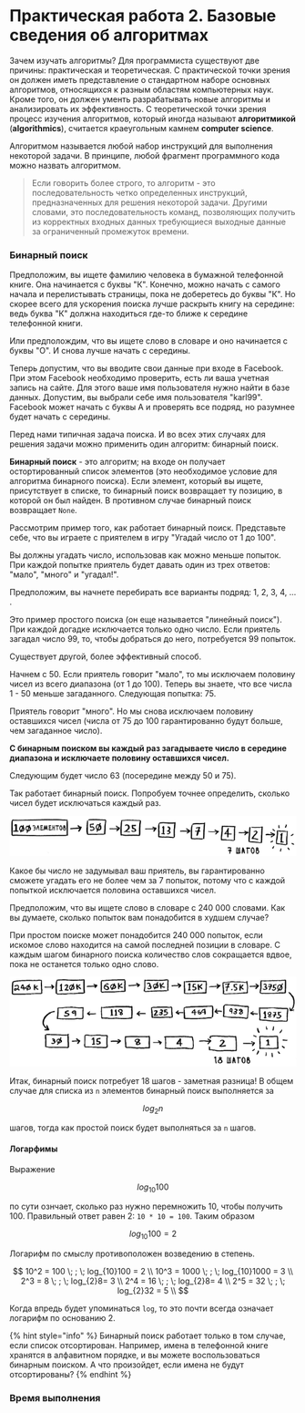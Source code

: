# Практическая работа 2. Базовые сведения об алгоритмах

Зачем изучать алгоритмы? Для программиста существуют две причины: практическая и теоретическая. С практической точки зрения он должен иметь представление о стандартном наборе основных алгоритмов, относящихся к разным областям компьютерных наук. Кроме того, он должен ументь разрабатывать новые алгоритмы и анализировать их эффективность. С теоретической точки зрения процесс изучения алгоритмов, который иногда называют **алгоритмикой** \(**algorithmics**\), считается краеугольным камнем **computer science**. 

Алгоритмом называется любой набор инструкций для выполнения некоторой задачи. В принципе, любой фрагмент программного кода можно назвать алгоритмом.

> Если говорить более строго, то алгоритм - это последовательность четко определенных инструкций, предназначенных для решения некоторой задачи. Другими словами, это последовательность команд, позволяющих получить из корректных входных данных требующиеся выходные данные за ограниченный промежуток времени.

### Бинарный поиск

Предположим, вы ищете фамилию человека в бумажной телефонной книге. Она начинается с буквы "К". Конечно, можно начать с самого начала и перелистывать страницы, пока не доберетесь до буквы "К". Но скорее всего для ускорения поиска лучше раскрыть книгу на середине: ведь буква "К" должна находиться где-то ближе к середине телефонной книги.

Или предполождим, что вы ищете слово в словаре и оно начинается с буквы "О". И снова лучше начать с середины.

Теперь допустим, что вы вводите свои данные при входе в Facebook. При этом Facebook необходимо проверить, есть ли ваша учетная запись на сайте. Для этого ваше имя пользователя нужно найти в базе данных. Допустим, вы выбрали себе имя пользователя "karl99". Facebook может начать с буквы A и проверять все подряд, но разумнее будет начать с середины.

Перед нами типичная задача поиска. И во всех этих случаях для решения задачи можно применить один алгоритм: бинарный поиск.

**Бинарный поиск** - это алгоритм; на входе он получает остортированный список элементов \(это необходимое условие для алгоритма бинарного поиска\). Если элемент, который вы ищете, присутствует в списке, то бинарный поиск возвращает ту позицию, в которой он был найден. В противном случае бинарный поиск возвращает `None`.

Рассмотрим пример того, как работает бинарный поиск. Представьте себе, что вы играете с приятелем в игру "Угадай число от 1 до 100".

Вы должны угадать число, использовав как можно меньше попыток. При каждой попытке приятель будет давать один из трех ответов: "мало", "много" и "угадал!".

Предположим, вы начнете перебирать все варианты подряд: 1, 2, 3, 4, ... .

Это пример простого поиска \(он еще называется "линейный поиск"\). При каждой догадке исключается только одно число. Если приятель загадал число 99, то, чтобы добраться до него, потребуется 99 попыток.

Существует другой, более эффективный способ. 

Начнем с 50. Если приятель говорит "мало", то мы исключаем половину чисел из всего диапазона \(от 1 до 100\). Теперь вы знаете, что все числа 1 - 50 меньше загаданного. Следующая попытка: 75.

Приятель говорит "много". Но мы снова исключаем половину оставшихся чисел \(числа от 75 до 100 гарантированно будут больше, чем загаданное число\).

**С бинарным поиском вы каждый раз загадываете число в середине диапазона и исключаете половину оставшихся чисел.**

Следующим будет число 63 \(посередине между 50 и 75\).

Так работает бинарный поиск. Попробуем точнее определить, сколько чисел будет исключаться каждый раз.

![](../../.gitbook/assets/image%20%2844%29.png)

Какое бы число не задумывал ваш приятель, вы гарантированно сможете угадать его не более чем за 7 попыток, потому что с каждой попыткой исключается половина оставшихся чисел.

Предположим, что вы ищете слово в словаре с 240 000 словами. Как вы думаете, сколько попыток вам понадобится в худшем случае?

При простом поиске может понадобится 240 000 попыток, если искомое слово находится на самой последней позиции в словаре. С каждым шагом бинарного поиска количество слов сокращается вдвое, пока не останется только одно слово.

![](../../.gitbook/assets/image%20%2843%29.png)

Итак, бинарный поиск потребует 18 шагов - заметная разница! В общем случае для списка из `n` элементов бинарный поиск выполняется за

$$
log_2n
$$

шагов, тогда как простой поиск будет выполняться за `n` шагов.

#### Логарфимы

Выражение 

$$
log_{10}  100
$$

по сути ознчает, сколько раз нужно перемножить 10, чтобы получить 100. Правильный ответ равен 2: `10 * 10 = 100`. Таким образом

$$
log_{10}  100 =  2
$$

Логарифм по смыслу противоположен возведению в степень.

$$
10^2 = 100 \; ; \; log_{10}100 = 2 \\
10^3 = 1000 \; ; \; log_{10}1000 = 3 \\
2^3 = 8 \; ; \; log_{2}8= 3 \\
2^4 = 16 \; ; \; log_{2}8= 4 \\
2^5 = 32 \; ; \; log_{2}32 = 5 \\
$$

Когда впредь будет упоминаться `log`, то это почти всегда означает логарифм по основанию 2.

{% hint style="info" %}
Бинарный поиск работает только в том случае, если список отсортирован. Например, имена в телефонной книге хранятся в алфавитном порядке, и вы можете воспользоваться бинарным поиском. А что произойдет, если имена не будут отсортированы?
{% endhint %}

### Время выполнения



